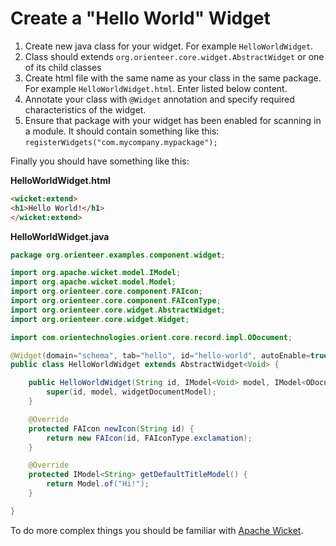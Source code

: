 # Create a "Hello World" Widget

1. Create new java class for your widget. For example `HelloWorldWidget`.
2. Class should extends `org.orienteer.core.widget.AbstractWidget` or one of its child classes
3. Create html file with the same name as your class in the same package. For example `HelloWorldWidget.html`. Enter listed below content.
4. Annotate your class with `@Widget` annotation and specify required characteristics of the widget.
5. Ensure that package with your widget has been enabled for scanning in a module. It should contain something like this: `registerWidgets("com.mycompany.mypackage");`

Finally you should have something like this:

**HelloWorldWidget.html**

```html
<wicket:extend>
<h1>Hello World!</h1>
</wicket:extend>
```

**HelloWorldWidget.java**

```java
package org.orienteer.examples.component.widget;

import org.apache.wicket.model.IModel;
import org.apache.wicket.model.Model;
import org.orienteer.core.component.FAIcon;
import org.orienteer.core.component.FAIconType;
import org.orienteer.core.widget.AbstractWidget;
import org.orienteer.core.widget.Widget;

import com.orientechnologies.orient.core.record.impl.ODocument;

@Widget(domain="schema", tab="hello", id="hello-world", autoEnable=true)
public class HelloWorldWidget extends AbstractWidget<Void> {

	public HelloWorldWidget(String id, IModel<Void> model, IModel<ODocument> widgetDocumentModel) {
		super(id, model, widgetDocumentModel);
	}

	@Override
	protected FAIcon newIcon(String id) {
		return new FAIcon(id, FAIconType.exclamation);
	}

	@Override
	protected IModel<String> getDefaultTitleModel() {
		return Model.of("Hi!");
	}

}
```

To do more complex things you should be familiar with [Apache Wicket](https://ci.apache.org/projects/wicket/guide/7.x/).